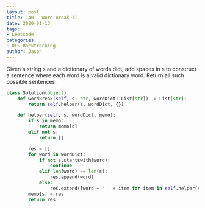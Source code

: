 ```yaml
---
layout: post
title: 140 - Word Break II
date: 2020-01-13
tags:
- Leetcode
categories:
- DFS Backtracking
author: Jason
---
```

Given a string s and a dictionary of words dict, add spaces in s to construct a sentence where each word is a valid dictionary word. Return all such possible sentences.

``` python
class Solution(object):
    def wordBreak(self, s: str, wordDict: List[str]) -> List[str]:
        return self.helper(s, wordDict, {})

    def helper(self, s, wordDict, memo):
        if s in memo:
            return memo[s]
        elif not s:
            return []

        res = []
        for word in wordDict:
            if not s.startswith(word):
                continue
            elif len(word) == len(s):
                res.append(word)
            else:
                res.extend([word + ' ' + item for item in self.helper(s[len(word):], wordDict, memo)])
        memo[s] = res
        return res
```
